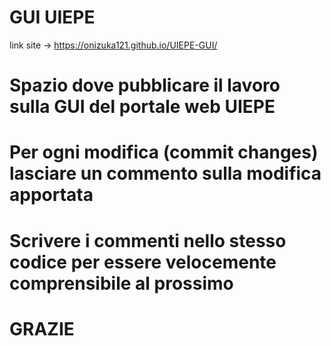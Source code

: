  #                                  GUI UIEPE                       #

link site -> https://onizuka121.github.io/UIEPE-GUI/

# Spazio dove pubblicare il lavoro sulla GUI del portale web UIEPE
# Per ogni modifica (commit changes) lasciare un commento sulla modifica apportata
# Scrivere i commenti nello stesso codice per essere velocemente comprensibile al prossimo

# GRAZIE #
